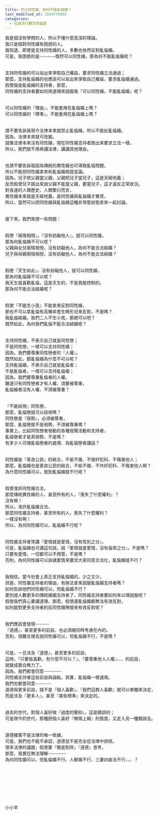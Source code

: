 ```yaml
---
title: 可以同性婚，為何不能亂倫婚？
last_modified_at: 1554775055
categories:
  - 社會流行觀念的偏差
---
```


我是個沒有學問的人，所以不懂什麼高深的理論。<br>我只是個對同性婚有困惑的人。<br><!--more-->我知道，即使是支持同性婚的人，多數也依然反對亂倫婚。<br>可是，我困惑的是--------既然可以同性婚，那為何不能亂倫婚呢？<br><br><br>支持同性婚的可以站出來爭取自己權益，要求同性婚立法通過；<br>那麼，支持亂倫婚的也應該可以站出來爭取自己權益，要求亂倫婚通過。<br>假使我是亂倫婚的支持者，那麼，<br>同性婚的支持者要如何用道理來說服我『可以同性婚，不能亂倫婚』呢？<br><br><br>可以同性婚的『理由』，不能套用在亂倫婚上嗎？<br>可以同性婚的『標準』，不能套用在亂倫婚上嗎？<br><br><br>請不要告訴我現今法律本來就禁止亂倫婚，所以不能扯亂倫婚。<br>因為，法律本來就可改變。<br>就像法律本來沒有同性婚，現在同性婚支持者跑出來要求立法一樣。<br>所以，我們就不用再講法律，講講其他理由。<br><br><br>也請不要告訴我因為傳統的異性婚也可導致亂倫問題，<br>所以不能把同性婚拿來和亂倫婚相提並論。<br>因為，兒子把父親當父親，父親把兒子當兒子，這是天經地義；<br>反而假使兒子跳出來說父親不能當父親，要當兒子，這才違反正常狀況。<br>對長遠的人類歷史、人類繁衍而言，<br>異性婚本來就是天經地義，是同性婚與亂倫婚才異常，<br>所以，當然可以把同性婚與亂倫婚這種非常態狀態拿來一起討論。<br><br><br>接下來，我們來想一些問題：<br><br><br>假使『兩情相悅』，『沒有妨礙他人』，就可以同性婚，<br>那為何亂倫婚不可以呢？<br>父親與女兒兩情相悅，沒有妨礙他人，為何不能合法結婚？<br>兒子與母親兩情相悅，沒有妨礙他人，為何不能合法結婚？<br><br><br>假使『天生如此』，沒有妨礙他人，就可以同性婚，<br>那為何亂倫婚不可以呢？<br>我天生就喜歡亂倫，這是天生的，不是我能控制的，<br>那為何不能合法結婚呢？<br><br><br>假使『不能生小孩』不能拿來反對同性婚，<br>那也不可以拿亂倫有高機率會生畸形兒來反對，不是嗎？<br>我亂倫結婚，我們二人不生小孩，那總可以吧？<br>既然如此，為何我們亂倫不能合法結婚呢？<br><br><br>支持同性婚，不表示自己就是同性戀；<br>不是同性戀，一樣可以支持同性婚；<br>因為，我們要尊重同性戀者的『人權』。<br>既然如此，那亂倫婚為什麼不可以呢？<br>支持亂倫婚，不表示自己就是亂倫者；<br>不是亂倫者，一樣可以支持亂倫婚；<br>因為，我們要尊重亂倫者的人權。<br>難道只有同性戀者才有人權、須要被尊重，<br>亂倫婚者沒有人權、不須被尊重？<br><br><br>『不能歧視』同性戀，<br>那麼，亂倫戀就可以歧視嗎？<br>同性戀是『弱勢』，必須被尊重，<br>那麼，亂倫戀就不是弱勢，不須被尊重嗎？<br>事實上，比起同性戀者發動的各種發聲活動和支持者，<br>亂倫戀者才是真弱勢，不是嗎？<br>有多少人可憐亂倫戀者的處境、為亂倫戀者講話？<br><br><br>同性婚是『善良公民』的結合，不偷不搶、不做奸犯科、不傷害他人；<br>那麼，亂倫婚也是善良公民的結合，不偷不搶、不作奸犯科、不傷害他人啊？<br>為什麼同性婚可以，放到亂倫婚就不行呢？<br><br><br>假使准許同性婚合法，<br>那麼傳統異性婚的人、甚至所有的人，『喪失了什麼權利』？<br>沒有嘛！<br>所以，准許亂倫婚合法，<br>那麼同性婚支持者、甚至所有的人，喪失了什麼權利？<br>一樣沒有啊！<br>所以，為何同性婚可以，亂倫婚不行呢？<br><br><br>同性婚支持者常講『愛情就是愛情，沒有性別之分』，<br>可是，亂倫婚也可講這句話，說『愛情就是愛情，沒有倫常之分』，不是嗎？<br>只要有愛情，一切都可以不用管，不是嗎？<br>否則，為何同性婚可以訴諸愛情來要求大家同意合法化，亂倫婚就不行？<br><br><br>我相信，當今社會上真正支持亂倫婚的，少之又少。<br>但是，同性婚支持者的理由，有辦法拿來說服亂倫婚支持者嗎？<br>如何告訴他們同性婚可以，但亂倫婚不行？<br>更別提人數更多的傳統婚姻支持者了，同性婚支持者要如何來以理說服呢？<br>假使我們真心要講道理，那麼，假使連亂倫婚都無法有效反對，<br>如何能對更多支持者的反同性婚陣營來有效反對呢？<br><br><br>我們應該會發現-------<br>『道德』，甚至更多的前設，也必須被同時考慮在內的。<br>否則，很難合理去說同性婚可以，但亂倫婚不行，不是嗎？<br><br><br>可是，一旦涉及『道德』，甚至更多的前設，<br>這時，『只要我喜歡，有什麼不可以？』、『要尊重他人人權』、、、的前設，<br>就變成蒼白無力了。<br>因為，我們都會同意---------<br>同性婚支持者這些前設與論點，其實，亂倫婚一樣適用。<br>我們也都會同意--------<br>道德與更多前設，就不是『個人喜歡』、『我們這群人喜歡』就可以單獨來決定，<br>而是涉及『更多人』，甚至『某些標準』來決定的。<br><br><br>過去的世代，對個人喜好做『過度的壓抑』，這是錯誤的；<br>可是現今的世代，那種把個人喜好『無限上綱』的態度，又走入另一種錯誤去。<br><br><br>道德確實不是法律的唯一依據，<br>可是，我們也不能不承認，道德並不是完全從法律中排除。<br>很多法律的議題，假使要『徹底割除』『道德』思考，<br>那麼，我實在無法理解---------<br>為何同性婚可以，但亂倫婚不行、人獸婚不行、三妻四妾法不行、、、？<br><br><br><br><br><br><br><br><br>小小羊<br><br><br><br><br><br>
